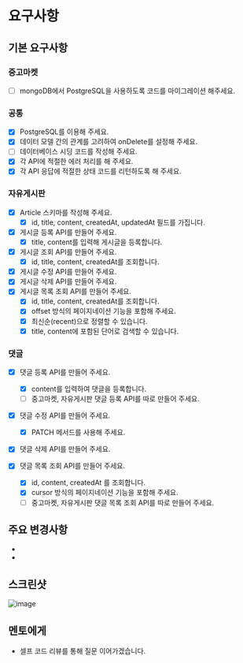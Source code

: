 # 요구사항

## 기본 요구사항

### 중고마켓

- [ ] mongoDB에서 PostgreSQL을 사용하도록 코드를 마이그레이션 해주세요.

### 공통

- [x] PostgreSQL를 이용해 주세요.
- [x] 데이터 모델 간의 관계를 고려하여 onDelete를 설정해 주세요.
- [ ] 데이터베이스 시딩 코드를 작성해 주세요.
- [x] 각 API에 적절한 에러 처리를 해 주세요.
- [x] 각 API 응답에 적절한 상태 코드를 리턴하도록 해 주세요.

### 자유게시판

- [x] Article 스키마를 작성해 주세요.
  - [x] id, title, content, createdAt, updatedAt 필드를 가집니다.
- [x] 게시글 등록 API를 만들어 주세요.
  - [x] title, content를 입력해 게시글을 등록합니다.
- [x] 게시글 조회 API를 만들어 주세요.
  - [x] id, title, content, createdAt를 조회합니다.
- [x] 게시글 수정 API를 만들어 주세요.
- [x] 게시글 삭제 API를 만들어 주세요.
- [x] 게시글 목록 조회 API를 만들어 주세요.
  - [x] id, title, content, createdAt를 조회합니다.
  - [x] offset 방식의 페이지네이션 기능을 포함해 주세요.
  - [x] 최신순(recent)으로 정렬할 수 있습니다.
  - [x] title, content에 포함된 단어로 검색할 수 있습니다.

### 댓글

- [x] 댓글 등록 API를 만들어 주세요.

  - [x] content를 입력하여 댓글을 등록합니다.
  - [ ] 중고마켓, 자유게시판 댓글 등록 API를 따로 만들어 주세요.

- [x] 댓글 수정 API를 만들어 주세요.
  - [x] PATCH 메서드를 사용해 주세요.
- [x] 댓글 삭제 API를 만들어 주세요.
- [x] 댓글 목록 조회 API를 만들어 주세요.
  - [x] id, content, createdAt 를 조회합니다.
  - [x] cursor 방식의 페이지네이션 기능을 포함해 주세요.
  - [ ] 중고마켓, 자유게시판 댓글 목록 조회 API를 따로 만들어 주세요.

## 주요 변경사항

-
-

## 스크린샷

![image](이미지url)

## 멘토에게

- 셀프 코드 리뷰를 통해 질문 이어가겠습니다.
